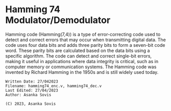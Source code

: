 # Hamming 74 Modulator/Demodulator

Hamming code (Hamming(7,4)) is a type of error-correcting code used to detect and correct errors that may occur when transmitting digital data. The code uses four data bits and adds three parity bits to form a seven-bit code word. These parity bits are calculated based on the data bits using a specific algorithm. The code can detect and correct single-bit errors, making it useful in applications where data integrity is critical, such as in computer memory or communication systems. The Hamming code was invented by Richard Hamming in the 1950s and is still widely used today.

```
Written Date: 27/042023
Filename: hamming74_enc.v, hamming74_dec.v
Last Edited: 27/04/2023
Author: Asanka Sovis
```

`(C) 2023, Asanka Sovis`
